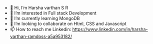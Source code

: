 - 👋 Hi, I’m Harsha varthan S R
- 👀 I’m interested in Full stack Development
- 🌱 I’m currently learning MongoDB
- 💞️ I’m looking to collaborate on Html, CSS and Javascript
- 📫 How to reach me Linkedin:  https://www.linkedin.com/in/harsha-varthan-ramdoss-a5a953182/

<!---
Harshavarthan07/Harshavarthan07 is a ✨ special ✨ repository because its `README.md` (this file) appears on your GitHub profile.
You can click the Preview link to take a look at your changes.
--->
